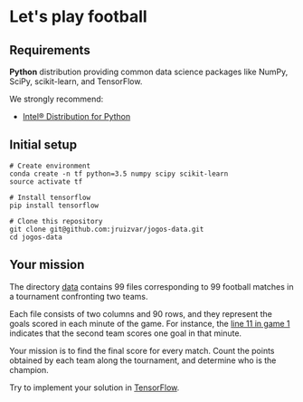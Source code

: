 # Let's play football

## Requirements
**Python** distribution providing common data science packages like NumPy, SciPy, scikit-learn, and TensorFlow. 

We strongly recommend:
- [Intel® Distribution for Python](https://software.intel.com/en-us/distribution-for-python)

## Initial setup
```shell
# Create environment
conda create -n tf python=3.5 numpy scipy scikit-learn
source activate tf

# Install tensorflow
pip install tensorflow

# Clone this repository
git clone git@github.com:jruizvar/jogos-data.git
cd jogos-data
```

## Your mission
The directory [data](https://github.com/jruizvar/jogos-data/tree/master/data) contains 99 files corresponding to 99 football matches in a tournament confronting two teams.

Each file consists of two columns and 90 rows, and they represent the goals scored in each minute of the game. For instance, the [line 11 in game 1](https://github.com/jruizvar/jogos-data/blob/master/data/jogo1.txt#L11) indicates that the second team scores one goal in that minute.

Your mission is to find the final score for every match. Count the points obtained by each team along the tournament, and determine who is the champion.

Try to implement your solution in [TensorFlow](https://www.tensorflow.org/).
